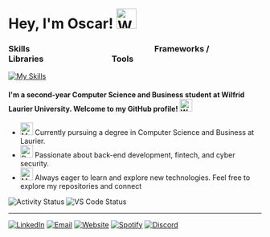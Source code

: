 
 # Hey, I'm Oscar! <img src="https://raw.githubusercontent.com/Tarikul-Islam-Anik/Animated-Fluent-Emojis/master/Emojis/Hand%20gestures/Waving%20Hand.png" alt="Waving Hand" width="40" height="40" />


### Skills&nbsp;&nbsp;&nbsp;&nbsp;&nbsp;&nbsp;&nbsp;&nbsp;&nbsp;&nbsp;&nbsp;&nbsp;&nbsp;&nbsp;&nbsp;&nbsp;&nbsp;&nbsp;&nbsp;&nbsp;&nbsp;&nbsp;&nbsp;&nbsp;&nbsp;&nbsp;&nbsp;&nbsp;&nbsp;&nbsp;&nbsp;&nbsp;&nbsp;&nbsp;&nbsp;&nbsp;&nbsp;&nbsp;&nbsp;&nbsp;&nbsp;&nbsp;&nbsp;&nbsp;&nbsp;&nbsp;&nbsp;&nbsp;&nbsp;&nbsp;&nbsp;&nbsp;&nbsp;&nbsp;&nbsp;&nbsp;&nbsp;&nbsp;&nbsp;&nbsp;&nbsp;&nbsp;&nbsp;&nbsp;Frameworks / Libraries&nbsp;&nbsp;&nbsp;&nbsp;&nbsp;&nbsp;&nbsp;&nbsp;&nbsp;&nbsp;&nbsp;&nbsp;&nbsp;&nbsp;&nbsp;&nbsp;&nbsp;&nbsp;&nbsp;&nbsp;&nbsp;&nbsp;&nbsp;&nbsp;&nbsp;&nbsp;&nbsp;&nbsp;&nbsp;&nbsp;&nbsp;&nbsp;&nbsp;&nbsp;&nbsp;Tools


[![My Skills](https://skillicons.dev/icons?i=js,html,css,python,java,cs,,git,selenium,nodejs,react,graphql,aws,,ps,blender,kali,godot&perline=24)](http://oscarsaul.ca/)


#### I'm a second-year Computer Science and Business student at Wilfrid Laurier University. Welcome to my GitHub profile! <img src="https://raw.githubusercontent.com/Tarikul-Islam-Anik/Animated-Fluent-Emojis/master/Emojis/Hand%20gestures/Waving%20Hand.png" alt="Waving Hand" width="25" height="25" />

- <img src="https://raw.githubusercontent.com/Tarikul-Islam-Anik/Animated-Fluent-Emojis/master/Emojis/People/Man%20Student.png" alt="Man Student" width="25" height="25" /> Currently pursuing a degree in Computer Science and Business at Laurier.
- <img src="https://raw.githubusercontent.com/Tarikul-Islam-Anik/Animated-Fluent-Emojis/master/Emojis/People/Detective.png" alt="Detective" width="25" height="25" /> Passionate about back-end development, fintech, and cyber security.
- <img src="https://raw.githubusercontent.com/Tarikul-Islam-Anik/Animated-Fluent-Emojis/master/Emojis/People/Man%20Technologist.png" alt="Man Technologist" width="25" height="25" /> Always eager to learn and explore new technologies.
Feel free to explore my repositories and connect

![Activity Status](https://img.shields.io/static/v1?label=Activity&message=Active&color=brightgreen)
![VS Code Status](https://img.shields.io/static/v1?label=VSCode&message=Inactive&color=lightgrey)

---


[![LinkedIn](https://img.shields.io/badge/LinkedIn-0077B5?style=for-the-badge&logo=linkedin&logoColor=white)](https://www.linkedin.com/in/oscar-saul-96a3b7223/)
[![Email](https://img.shields.io/badge/Email-D14836?style=for-the-badge&logo=gmail&logoColor=white)](mailto:oscarsaul.mmv@gmail.com)
[![Website](https://img.shields.io/badge/oscarsaul.ca-3b5998?style=for-the-badge&logo=google-chrome&logoColor=white)](http://oscarsaul.ca/)
[![Spotify](https://img.shields.io/badge/Spotify-1ED760?&style=for-the-badge&logo=spotify&logoColor=white)](https://open.spotify.com/user/oscarsaul247)
[![Discord](https://img.shields.io/badge/Discord-a1une-7289DA?style=for-the-badge&logo=discord&logoColor=white)](http://discordapp.com/users/748901094650019971)

